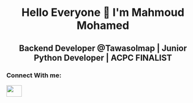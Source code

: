 <h1 align="center"> Hello Everyone 👋 I'm Mahmoud Mohamed</h1>
<h2 align="center">Backend Developer @Tawasolmap | Junior Python Developer | ACPC FINALIST</h2>
<h3> Connect With me:</h3>
<a href="https://www.linkedin.com/in/mahmoudmohamed572000/" target="blank">
<img align="center" src="https://raw.githubusercontent.com/rahuldkjain/github-profile-readme-generator/master/src/images/icons/Social/linked-in-alt.svg" height="30" width="40" /></a> &nbsp;&nbsp;
